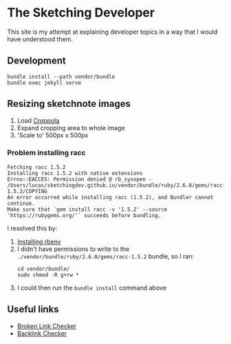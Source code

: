 # The Sketching Developer

This site is my attempt at explaining developer topics in a way that I would have understood them.

## Development

```shell
bundle install --path vendor/bundle
bundle exec jekyll serve
```

## Resizing sketchnote images

1. Load [Croppola](https://croppola.com/)
2. Expand cropping area to whole image
2. 'Scale to' 500px x 500px

### Problem installing racc

```
Fetching racc 1.5.2
Installing racc 1.5.2 with native extensions
Errno::EACCES: Permission denied @ rb_sysopen - /Users/lucas/sketchingdev.github.io/vendor/bundle/ruby/2.6.0/gems/racc-1.5.2/COPYING
An error occurred while installing racc (1.5.2), and Bundler cannot continue.
Make sure that `gem install racc -v '1.5.2' --source 'https://rubygems.org/'` succeeds before bundling.
```

I resolved this by:
1. [Installing rbenv](https://stackoverflow.com/a/53388305)
2. I didn't have permissions to write to the `./vendor/bundle/ruby/2.6.0/gems/racc-1.5.2` bundle, so I ran:
   ```shell
   cd vendor/bundle/
   sudo chmod -R g+rw *
   ```
3. I could then run the `bundle install` command above

## Useful links

 * [Broken Link Checker](https://ahrefs.com/broken-link-checker)
 * [Backlink Checker](https://ahrefs.com/backlink-checker)
